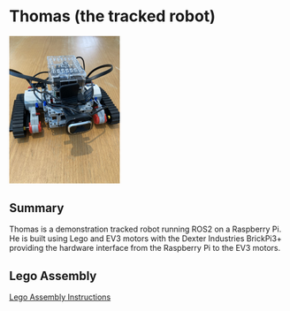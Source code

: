 # Thomas (the tracked robot)

<img src=./images/final_assembly/step_10.jpg width=200>

## Summary

Thomas is a demonstration tracked robot running ROS2 on a Raspberry Pi. He is built using Lego and EV3 motors with the Dexter Industries BrickPi3+ providing the hardware interface from the Raspberry Pi to the EV3 motors.


## Lego Assembly


[Lego Assembly Instructions](./lego_assembly/README.md)

